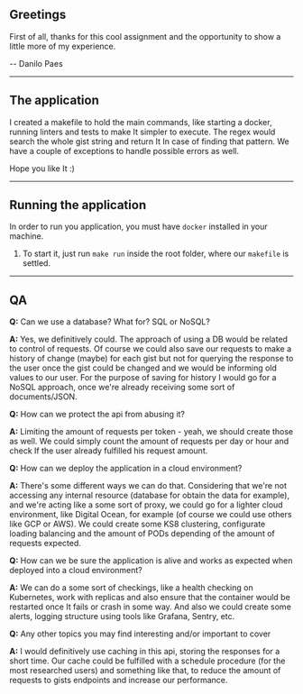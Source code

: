 ## Greetings
First of all, thanks for this cool assignment and the opportunity to show a little more of my experience.

-- Danilo Paes

---

## The application

I created a makefile to hold the main commands, like starting a docker, running linters and tests to make It simpler to execute.
The regex would search the whole gist string and return It In case of finding that pattern.
We have a couple of exceptions to handle possible errors as well.

Hope you like It :)

---

## Running the application
In order to run you application, you must have `docker` installed in your machine.
1. To start it, just run `make run` inside the root folder, where our `makefile` is settled.

---

## QA
**Q:** Can we use a database? What for? SQL or NoSQL?

**A:** Yes, we definitively could. The approach of using a DB would be related to control of requests.
Of course we could also save our requests to make a history of change (maybe) for each gist but not for querying the response to the user once the gist could be changed and we would be informing old values to our user.
For the purpose of saving for history I would go for a NoSQL approach, once we're already receiving some sort of documents/JSON.

**Q:** How can we protect the api from abusing it?

**A:** Limiting the amount of requests per token - yeah, we should create those as well. We could simply count the amount of requests per day or hour and check If the user already fulfilled his request amount.

**Q:** How can we deploy the application in a cloud environment?

**A:** There's some different ways we can do that. Considering that we're not accessing any internal resource (database for obtain the data for example), and we're acting like a some sort of proxy, we could go for a lighter cloud environment, like Digital Ocean, for example (of course we could use others like GCP or AWS). We could create some KS8 clustering, configurate loading balancing and the amount of PODs depending of the amount of requests expected.

**Q:** How can we be sure the application is alive and works as expected when deployed into a cloud environment?

**A:** We can do a some sort of checkings, like a health checking on Kubernetes, work with replicas and also ensure that the container would be restarted once It fails or crash in some way. And also we could create some alerts, logging structure using tools like Grafana, Sentry, etc.

**Q:** Any other topics you may find interesting and/or important to cover

**A:** I would definitively use caching in this api, storing the responses for a short time. Our cache could be fulfilled with a schedule procedure (for the most researched users) and something like that, to reduce the amount of requests to gists endpoints and increase our performance.